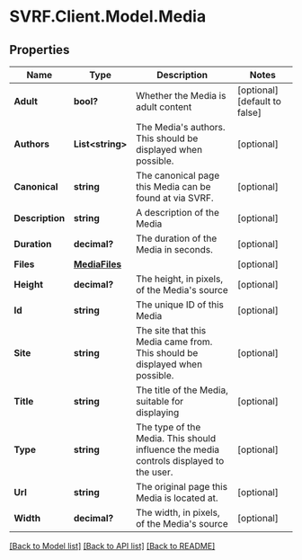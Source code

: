 # SVRF.Client.Model.Media
## Properties

Name | Type | Description | Notes
------------ | ------------- | ------------- | -------------
**Adult** | **bool?** | Whether the Media is adult content | [optional] [default to false]
**Authors** | **List&lt;string&gt;** | The Media&#39;s authors. This should be displayed when possible. | [optional] 
**Canonical** | **string** | The canonical page this Media can be found at via SVRF. | [optional] 
**Description** | **string** | A description of the Media | [optional] 
**Duration** | **decimal?** | The duration of the Media in seconds. | [optional] 
**Files** | [**MediaFiles**](MediaFiles.md) |  | [optional] 
**Height** | **decimal?** | The height, in pixels, of the Media&#39;s source | [optional] 
**Id** | **string** | The unique ID of this Media | [optional] 
**Site** | **string** | The site that this Media came from. This should be displayed when possible. | [optional] 
**Title** | **string** | The title of the Media, suitable for displaying | [optional] 
**Type** | **string** | The type of the Media. This should influence the media controls displayed to the user. | [optional] 
**Url** | **string** | The original page this Media is located at. | [optional] 
**Width** | **decimal?** | The width, in pixels, of the Media&#39;s source | [optional] 

[[Back to Model list]](../README.md#documentation-for-models) [[Back to API list]](../README.md#documentation-for-api-endpoints) [[Back to README]](../README.md)

